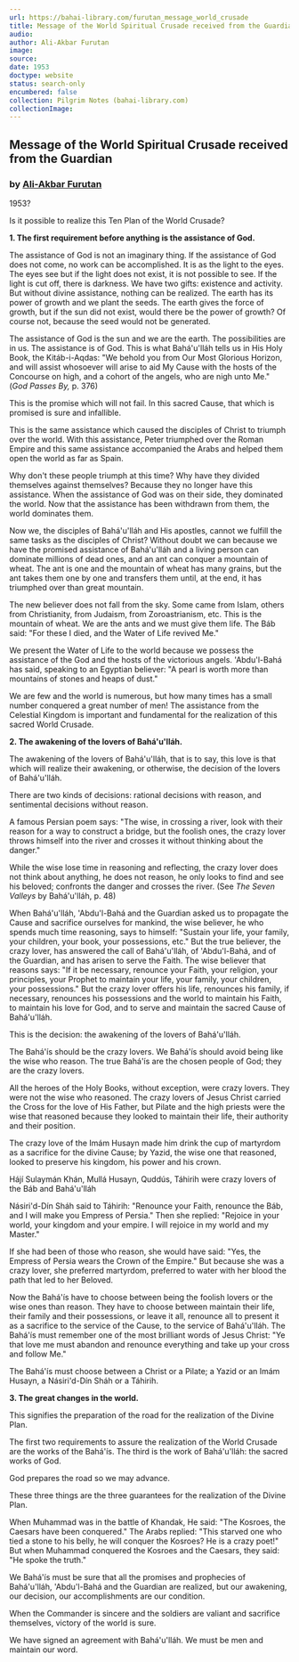 ```yaml
---
url: https://bahai-library.com/furutan_message_world_crusade
title: Message of the World Spiritual Crusade received from the Guardian
audio: 
author: Ali-Akbar Furutan
image: 
source: 
date: 1953
doctype: website
status: search-only
encumbered: false
collection: Pilgrim Notes (bahai-library.com)
collectionImage: 
---
```



## Message of the World Spiritual Crusade received from the Guardian

### by [Ali-Akbar Furutan](https://bahai-library.com/author/Ali-Akbar+Furutan)

1953?


Is it possible to realize this Ten Plan of the World Crusade?  
  
**1\. The first requirement before anything is the assistance of God.**  
  
The assistance of God is not an imaginary thing. If the assistance of God does not come, no work can be accomplished. It is as the light to the eyes. The eyes see but if the light does not exist, it is not possible to see. If the light is cut off, there is darkness. We have two gifts: existence and activity. But without divine assistance, nothing can be realized. The earth has its power of growth and we plant the seeds. The earth gives the force of growth, but if the sun did not exist, would there be the power of growth? Of course not, because the seed would not be generated.  
  
The assistance of God is the sun and we are the earth. The possibilities are in us. The assistance is of God. This is what Bahá'u'lláh tells us in His Holy Book, the Kitáb-i-Aqdas: "We behold you from Our Most Glorious Horizon, and will assist whosoever will arise to aid My Cause with the hosts of the Concourse on high, and a cohort of the angels, who are nigh unto Me." (_God Passes By,_ p. 376)  
  
This is the promise which will not fail. In this sacred Cause, that which is promised is sure and infallible.  
  
This is the same assistance which caused the disciples of Christ to triumph over the world. With this assistance, Peter triumphed over the Roman Empire and this same assistance accompanied the Arabs and helped them open the world as far as Spain.  
  
Why don't these people triumph at this time? Why have they divided themselves against themselves? Because they no longer have this assistance. When the assistance of God was on their side, they dominated the world. Now that the assistance has been withdrawn from them, the world dominates them.  
  
Now we, the disciples of Bahá'u'lláh and His apostles, cannot we fulfill the same tasks as the disciples of Christ? Without doubt we can because we have the promised assistance of Bahá'u'lláh and a living person can dominate millions of dead ones, and an ant can conquer a mountain of wheat. The ant is one and the mountain of wheat has many grains, but the ant takes them one by one and transfers them until, at the end, it has triumphed over than great mountain.  
  
The new believer does not fall from the sky. Some came from Islam, others from Christianity, from Judaism, from Zoroastrianism, etc. This is the mountain of wheat. We are the ants and we must give them life. The Báb said: "For these I died, and the Water of Life revived Me."  
  
We present the Water of Life to the world because we possess the assistance of the God and the hosts of the victorious angels. 'Abdu'l-Bahá has said, speaking to an Egyptian believer: "A pearl is worth more than mountains of stones and heaps of dust."  
  
We are few and the world is numerous, but how many times has a small number conquered a great number of men! The assistance from the Celestial Kingdom is important and fundamental for the realization of this sacred World Crusade.  
  
**2\. The awakening of the lovers of Bahá'u'lláh.**  
  
The awakening of the lovers of Bahá'u'lláh, that is to say, this love is that which will realize their awakening, or otherwise, the decision of the lovers of Bahá'u'lláh.  
  
There are two kinds of decisions: rational decisions with reason, and sentimental decisions without reason.  
  
A famous Persian poem says: "The wise, in crossing a river, look with their reason for a way to construct a bridge, but the foolish ones, the crazy lover throws himself into the river and crosses it without thinking about the danger."  
  
While the wise lose time in reasoning and reflecting, the crazy lover does not think about anything, he does not reason, he only looks to find and see his beloved; confronts the danger and crosses the river. (See _The Seven Valleys_ by Bahá'u'lláh, p. 48)  
  
When Bahá'u'lláh, 'Abdu'l-Bahá and the Guardian asked us to propagate the Cause and sacrifice ourselves for mankind, the wise believer, he who spends much time reasoning, says to himself: "Sustain your life, your family, your children, your book, your possessions, etc." But the true believer, the crazy lover, has answered the call of Bahá'u'lláh, of 'Abdu'l-Bahá, and of the Guardian, and has arisen to serve the Faith. The wise believer that reasons says: "If it be necessary, renounce your Faith, your religion, your principles, your Prophet to maintain your life, your family, your children, your possessions." But the crazy lover offers his life, renounces his family, if necessary, renounces his possessions and the world to maintain his Faith, to maintain his love for God, and to serve and maintain the sacred Cause of Bahá'u'lláh.  
  
This is the decision: the awakening of the lovers of Bahá'u'lláh.  
  
The Bahá'ís should be the crazy lovers. We Bahá'ís should avoid being like the wise who reason. The true Bahá'ís are the chosen people of God; they are the crazy lovers.  
  
All the heroes of the Holy Books, without exception, were crazy lovers. They were not the wise who reasoned. The crazy lovers of Jesus Christ carried the Cross for the love of His Father, but Pilate and the high priests were the wise that reasoned because they looked to maintain their life, their authority and their position.  
  
The crazy love of the Imám Husayn made him drink the cup of martyrdom as a sacrifice for the divine Cause; by Yazid, the wise one that reasoned, looked to preserve his kingdom, his power and his crown.  
  
Hájí Sulaymán Khán, Mullá Husayn, Quddús, Táhirih were crazy lovers of the Báb and Bahá'u'lláh  
  
Násiri'd-Dín Sháh said to Táhirih: "Renounce your Faith, renounce the Báb, and I will make you Empress of Persia." Then she replied: "Rejoice in your world, your kingdom and your empire. I will rejoice in my world and my Master."  
  
If she had been of those who reason, she would have said: "Yes, the Empress of Persia wears the Crown of the Empire." But because she was a crazy lover, she preferred martyrdom, preferred to water with her blood the path that led to her Beloved.  
  
Now the Bahá'ís have to choose between being the foolish lovers or the wise ones than reason. They have to choose between maintain their life, their family and their possessions, or leave it all, renounce all to present it as a sacrifice to the service of the Cause, to the service of Bahá'u'lláh. The Bahá'ís must remember one of the most brilliant words of Jesus Christ: "Ye that love me must abandon and renounce everything and take up your cross and follow Me."  
  
The Bahá'ís must choose between a Christ or a Pilate; a Yazid or an Imám Husayn, a Násiri'd-Dín Sháh or a Táhirih.  
  
**3\. The great changes in the world.**  
  
This signifies the preparation of the road for the realization of the Divine Plan.  
  
The first two requirements to assure the realization of the World Crusade are the works of the Bahá'ís. The third is the work of Bahá'u'lláh: the sacred works of God.  
  
God prepares the road so we may advance.  
  
These three things are the three guarantees for the realization of the Divine Plan.  
  
When Muhammad was in the battle of Khandak, He said: "The Kosroes, the Caesars have been conquered." The Arabs replied: "This starved one who tied a stone to his belly, he will conquer the Kosroes? He is a crazy poet!" But when Muhammad conquered the Kosroes and the Caesars, they said: "He spoke the truth."  
  
We Bahá'ís must be sure that all the promises and prophecies of Bahá'u'lláh, 'Abdu'l-Bahá and the Guardian are realized, but our awakening, our decision, our accomplishments are our condition.  
  
When the Commander is sincere and the soldiers are valiant and sacrifice themselves, victory of the world is sure.  
  
We have signed an agreement with Bahá'u'lláh. We must be men and maintain our word.